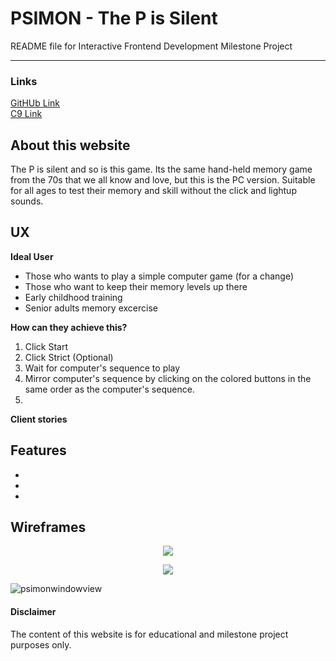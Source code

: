 
# PSIMON - The P is Silent

README file for Interactive Frontend Development Milestone Project

-----

### Links

[GitHUb Link]() </br>
[C9 Link]()

## About this website

The P is silent and so is this game. Its the same hand-held memory game from the 70s that we all know and love, but this is the PC version.
Suitable for all ages to test their memory and skill without the click and lightup sounds.

## UX

__Ideal User__
- Those who wants to play a simple computer game (for a change)
- Those who want to keep their memory levels up there
- Early childhood training
- Senior adults memory excercise

__How can they achieve this?__
1. Click Start 
2. Click Strict (Optional)
3. Wait for computer's sequence to play
4. Mirror computer's sequence by clicking on the colored buttons in the same order as the computer's sequence.
5. 

__Client stories__


## Features

-
- 
-


## Wireframes


<p align="center"><img src="https://user-images.githubusercontent.com/44424348/77587906-b2bb3680-6f4d-11ea-8786-c405c9ea38a9.JPG" /></p>

<p align="center"><img src="https://user-images.githubusercontent.com/44424348/77587948-c6ff3380-6f4d-11ea-8494-c225734a040f.JPG" /></p>

![psimonwindowview](https://user-images.githubusercontent.com/44424348/77587960-cb2b5100-6f4d-11ea-9694-0fdec6ff0622.JPG)




#### Disclaimer

The content of this website is for educational and milestone project purposes only.
